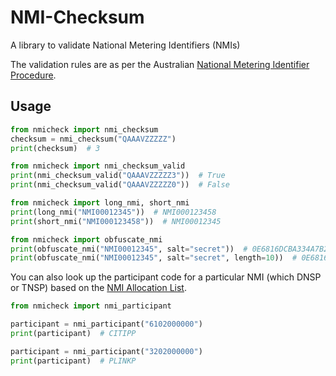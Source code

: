 # NMI-Checksum

A library to validate National Metering Identifiers (NMIs)

The validation rules are as per the Australian [National Metering Identifier Procedure](https://aemo.com.au/Electricity/National-Electricity-Market-NEM/Retail-and-metering/-/media/EBA9363B984841079712B3AAD374A859.ashx).

## Usage

```python
from nmicheck import nmi_checksum
checksum = nmi_checksum("QAAAVZZZZZ")
print(checksum)  # 3
```

```python
from nmicheck import nmi_checksum_valid
print(nmi_checksum_valid("QAAAVZZZZZ3"))  # True
print(nmi_checksum_valid("QAAAVZZZZZ0"))  # False
```

```python
from nmicheck import long_nmi, short_nmi
print(long_nmi("NMI00012345"))  # NMI000123458
print(short_nmi("NMI000123458"))  # NMI00012345
```

```python
from nmicheck import obfuscate_nmi
print(obfuscate_nmi("NMI00012345", salt="secret"))  # 0E6816DCBA334A7B2DEF
print(obfuscate_nmi("NMI00012345", salt="secret", length=10))  # 0E6816DCBA
```

You can also look up the participant code for a particular NMI (which DNSP or TNSP) based on the [NMI Allocation List](https://www.aemo.com.au/-/media/Files/Electricity/NEM/Retail_and_Metering/Metering-Procedures/NMI-Allocation-List.pdf).

```python
from nmicheck import nmi_participant

participant = nmi_participant("6102000000")
print(participant)  # CITIPP

participant = nmi_participant("3202000000")
print(participant)  # PLINKP
```